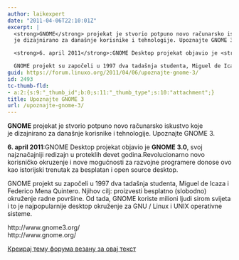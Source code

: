 ```yaml
---
author: laikexpert
date: "2011-04-06T22:10:01Z"
excerpt: |
  <strong>GNOME</strong> projekat je stvorio potpuno novo računarsko iskustvo koje
  je dizajnirano za današnje korisnike i tehnologije. Upoznajte GNOME 3.

  <strong>6. april 2011</strong>:GNOME Desktop projekat objavio je <strong>GNOME 3.0</strong>, svoj ​​najznačajniji redizajn u proteklih devet godina.Revolucionarno novo korisničko okruzenje i nove mogućnosti za razvojne programere donose ovo kao istorijski trenutak za besplatan i open source desktop.

  GNOME projekt su započeli u 1997 dva tadašnja studenta, Miguel de Icaza i Federico Mena Quintero. Njihov cilj: proizvesti besplatno (slobodno) okruženje radne površine. Od tada, GNOME koriste milioni ljudi sirom svijeta i to je najpopularnije desktop okruženje za GNU / Linux i UNIX operativne sisteme.
guid: https://forum.linuxo.org/2011/04/06/upoznajte-gnome-3/
id: 2493
tc-thumb-fld:
- a:2:{s:9:"_thumb_id";b:0;s:11:"_thumb_type";s:10:"attachment";}
title: Upoznajte GNOME 3
url: /upoznajte-gnome-3/
---
```

**GNOME** projekat je stvorio potpuno novo računarsko iskustvo koje  
je dizajnirano za današnje korisnike i tehnologije. Upoznajte GNOME 3.

**6. april 2011**:GNOME Desktop projekat objavio je **GNOME 3.0**, svoj ​​najznačajniji redizajn u proteklih devet godina.Revolucionarno novo korisničko okruzenje i nove mogućnosti za razvojne programere donose ovo kao istorijski trenutak za besplatan i open source desktop.

GNOME projekt su započeli u 1997 dva tadašnja studenta, Miguel de Icaza i Federico Mena Quintero. Njihov cilj: proizvesti besplatno (slobodno) okruženje radne površine. Od tada, GNOME koriste milioni ljudi sirom svijeta i to je najpopularnije desktop okruženje za GNU / Linux i UNIX operativne sisteme. 

<p class="info">
  http://www.gnome3.org/<br /> http://www.gnome.org/
</p>

[Креирај тему форума везану за овај текст](https://linuxo.org/nova-tema-na-forumu/?se_pid=2493)